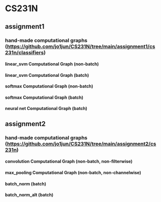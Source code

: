 # CS231N

## assignment1
### hand-made computational graphs (https://github.com/jo1jun/CS231N/tree/main/assignment1/cs231n/classifiers)
#### linear_svm Computational Graph (non-batch)
#### linear_svm Computational Graph (batch)
#### softmax Computational Graph (non-batch)
#### softmax Computational Graph (batch)
#### neural net Computational Graph (batch)

## assignment2
### hand-made computational graphs (https://github.com/jo1jun/CS231N/tree/main/assignment2/cs231n)
#### convolution Computational Graph (non-batch, non-filterwise)
#### max_pooling Computational Graph (non-batch, non-channelwise)
#### batch_norm (batch)
#### batch_norm_alt (batch)
